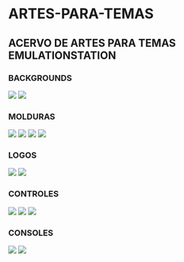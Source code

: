 # ARTES-PARA-TEMAS

## ACERVO DE ARTES PARA TEMAS EMULATIONSTATION

### BACKGROUNDS

![](https://i.ibb.co/4TsdYmX/dreamcast.jpg)
![](https://i.ibb.co/DgJrMWk/snes.jpg)

### MOLDURAS

![](https://i.ibb.co/51k3GMC/Arcade-Black.png)
![](https://i.ibb.co/XsJQbXy/3ds.png)
![](https://i.ibb.co/dj9BLrp/Arcade-White.png)
![](https://i.ibb.co/vqCbSPZ/Acorn-Archimedes.png)

### LOGOS

![](https://i.ibb.co/CtTqMTG/auto-at4players.png)
![](https://i.ibb.co/gJ5m3BS/3do.png)

### CONTROLES

![](https://i.ibb.co/BC49f4M/atari.png)
![](https://i.ibb.co/bXg1ZJc/auto-favorites.png)
![](https://i.ibb.co/WHXMttj/atari2600.png)

### CONSOLES

![](https://i.ibb.co/DWkKKJT/arcade.png)
![](https://i.ibb.co/fQ55kGv/atari2600.png)
